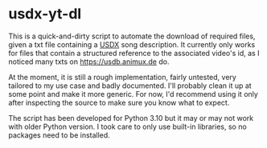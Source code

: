 # usdx-yt-dl

This is a quick-and-dirty script to automate the download of required files, given a txt file containing a
[USDX](https://github.com/UltraStar-Deluxe/USDX) song description. It currently only works for files that contain
a structured reference to the associated video's id, as I noticed many txts on https://usdb.animux.de do.

At the moment, it is still a rough implementation, fairly untested, very tailored to my use case and badly documented.
I'll probably clean it up at some point and make it more generic. For now, I'd recommend using it only after inspecting
the source to make sure you know what to expect.

The script has been developed for Python 3.10 but it may or may not work with older Python version. I took care to only use
built-in libraries, so no packages need to be installed.
